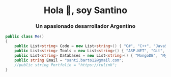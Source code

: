 
<h1 align = "center"> Hola 👋, soy Santino </h1>
<h3 align = "center"> Un apasionado desarrollador Argentino </h3>

```c#
public class Me()
{
    public List<string> Code = new List<string>() { "C#", "C++", "JavaScript", "HTML", "CSS" };
    public List<string> Tools = new List<string>() { "ASP.NET", "Git", "NodeJs" };
    public List<string> Databases = new List<string>() { "MongoDB", "MySQL", "SQLServer" };
    public string Email = "santi.barto12@gmail.com";
    //public string Portfolio = "https://tulink";
}
```
